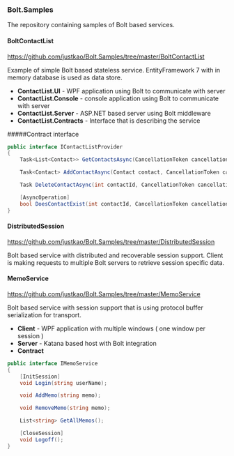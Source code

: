 ### Bolt.Samples
The repository containing samples of Bolt based services.

#### BoltContactList
<https://github.com/justkao/Bolt.Samples/tree/master/BoltContactList>

Example of simple Bolt based stateless service. EntityFramework 7 with in memory database 
is used as data store.

* **ContactList.UI** - WPF application using Bolt to communicate with server
* **ContactList.Console** - console application using Bolt to communicate with server
* **ContactList.Server** - ASP.NET based server using Bolt middleware 
* **ContactList.Contracts** - Interface that is describing the service

#####Contract interface
```c#
public interface IContactListProvider
{
    Task<List<Contact>> GetContactsAsync(CancellationToken cancellation);

    Task<Contact> AddContactAsync(Contact contact, CancellationToken cancellation);

    Task DeleteContactAsync(int contactId, CancellationToken cancellation);

    [AsyncOperation]
    bool DoesContactExist(int contactId, CancellationToken cancellation);
}
```
#### DistributedSession
<https://github.com/justkao/Bolt.Samples/tree/master/DistributedSession>

Bolt based service with distributed and recoverable session support. Client is making
requests to multiple Bolt servers to retrieve session specific data.

#### MemoService
<https://github.com/justkao/Bolt.Samples/tree/master/MemoService>

Bolt based service with session support that is using protocol buffer serialization for transport.

* **Client** - WPF application with multiple windows ( one window per session )
* **Server** - Katana based host with Bolt integration
* **Contract**
```c#
public interface IMemoService
{
    [InitSession]
    void Login(string userName);

    void AddMemo(string memo);

    void RemoveMemo(string memo);

    List<string> GetAllMemos();

    [CloseSession]
    void Logoff();
}
``` 



